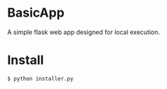 # BasicApp
A simple flask web app designed for local execution.


# Install

```
$ python installer.py
```